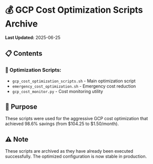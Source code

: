 # 💰 GCP Cost Optimization Scripts Archive

**Last Updated:** 2025-06-25

## 📋 Contents

### 🔧 Optimization Scripts:
- `gcp_cost_optimization_scripts.sh` - Main optimization script
- `emergency_cost_optimization.sh` - Emergency cost reduction
- `gcp_cost_monitor.py` - Cost monitoring utility

## 🎯 Purpose

These scripts were used for the aggressive GCP cost optimization that achieved 98.6% savings (from $104.25 to $1.50/month).

## ⚠️ Note

These scripts are archived as they have already been executed successfully. The optimized configuration is now stable in production.
